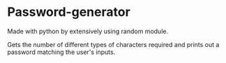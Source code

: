 # Password-generator
Made with python by extensively using random module.

Gets the number of different types of characters required and prints out a password matching the user's inputs.
